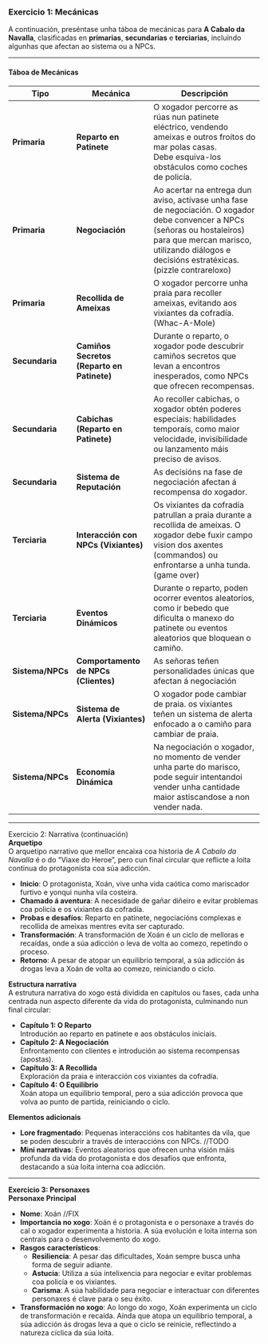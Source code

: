 ### **Exercicio 1: Mecánicas**

A continuación, preséntase unha táboa de mecánicas para **A Cabalo da Navalla**, clasificadas en **primarias**, **secundarias** e **terciarias**, incluíndo algunhas que afectan ao sistema ou a NPCs.

---

#### **Táboa de Mecánicas**

| **Tipo**         | **Mecánica**           | **Descripción**                               |
|-------------------|-----------------------------------------------------------------------------|-----------------------------------------------------------------------------------------------------------------------------------------------------------------------------------------------------------------|
| **Primaria**      | **Reparto en Patinete**                       | O xogador percorre as rúas nun patinete eléctrico, vendendo ameixas e outros froitos do mar polas casas. <br>Debe esquiva-los obstáculos como coches de policía.                   |
| **Primaria**      | **Negociación**       | Ao acertar na entrega dun aviso, actívase unha fase de negociación. O xogador debe convencer a NPCs (señoras ou hostaleiros) para que mercan marisco, utilizando diálogos e decisións estratéxicas. (pizzle contrareloxo)             |
| **Primaria**      | **Recollida de Ameixas**  | O xogador percorre unha praia para recoller ameixas, evitando aos vixiantes da cofradía. (Whac-A-Mole) |
| **Secundaria**    | **Camiños Secretos (Reparto en Patinete)**     | Durante o reparto, o xogador pode descubrir camiños secretos que levan a encontros inesperados, como NPCs que ofrecen recompensas. |
| **Secundaria**    | **Cabichas (Reparto en Patinete)**              | Ao recoller cabichas, o xogador obtén poderes especiais: habilidades temporais, como maior velocidade, invisibilidade ou lanzamento máis preciso de avisos.                 |
| **Secundaria**    | **Sistema de Reputación**                     | As decisións na fase de negociación afectan á recompensa do xogador.                        |
| **Terciaria**     | **Interacción con NPCs (Vixiantes)** | Os vixiantes da cofradía patrullan a praia durante a recollida de ameixas. O xogador debe fuxir campo vision dos axentes (commandos) ou enfrontarse a unha tunda. (game over)   |
| **Terciaria**     | **Eventos Dinámicos**   | Durante o reparto, poden ocorrer eventos aleatorios, como ir bebedo que dificulta o manexo do patinete ou eventos aleatorios que bloquean o camiño.        |
| **Sistema/NPCs**  | **Comportamento de NPCs (Clientes)**  | As señoras teñen personalidades únicas que afectan á negociación|
| **Sistema/NPCs**  | **Sistema de Alerta (Vixiantes)**   | O xogador pode cambiar de praia. os vixiantes teñen un sistema de alerta enfocado a o camiño para cambiar de praia.                    |
| **Sistema/NPCs**  | **Economía Dinámica** | Na negociación o xogador, no momento de vender unha parte do marisco, pode seguir intentandoi vender unha cantidade maior astiscandose a non vender nada.     |

---
Exercicio 2: Narrativa (continuación)  
**Arquetipo**  
O arquetipo narrativo que mellor encaixa coa historia de *A Cabalo da Navalla* é o do “Viaxe do Heroe”, pero cun final circular que reflicte a loita continua do protagonista coa súa adicción.  

- **Inicio**: O protagonista, Xoán, vive unha vida caótica como mariscador furtivo e yonqui nunha vila costeira.  
- **Chamado á aventura**: A necesidade de gañar diñeiro e evitar problemas coa policía e os vixiantes da cofradía.  
- **Probas e desafíos**: Reparto en patinete, negociacións complexas e recollida de ameixas mentres evita ser capturado.  
- **Transformación**: A transformación de Xoán é un ciclo de melloras e recaídas, onde a súa adicción o leva de volta ao comezo, repetindo o proceso.
- **Retorno**: A pesar de atopar un equilibrio temporal, a súa adicción ás drogas leva a Xoán de volta ao comezo, reiniciando o ciclo.  

**Estructura narrativa**  
A estrutura narrativa do xogo está dividida en capítulos ou fases, cada unha centrada nun aspecto diferente da vida do protagonista, culminando nun final circular:  

- **Capítulo 1: O Reparto**  
  Introdución ao reparto en patinete e aos obstáculos iniciais.  
- **Capítulo 2: A Negociación**  
  Enfrontamento con clientes  e introdución ao sistema recompensas (apostas).  
- **Capítulo 3: A Recollida**  
  Exploración da praia e interacción cos vixiantes da cofradía.  
- **Capítulo 4: O Equilibrio**  
  Xoán atopa un equilibrio temporal, pero a súa adicción provoca que volva ao punto de partida, reiniciando o ciclo.  

**Elementos adicionais**  
- **Lore fragmentado**: Pequenas interaccións cos habitantes da vila, que se poden descubrir a través de interaccións con NPCs.  //TODO
- **Mini narrativas**: Eventos aleatorios que ofrecen unha visión máis profunda da vida do protagonista e dos desafíos que enfronta, destacando a súa loita interna coa adicción.  

---

**Exercicio 3: Personaxes**  
**Personaxe Principal**  
- **Nome**: Xoán  //FIX
- **Importancia no xogo**: Xoán é o protagonista e o personaxe a través do cal o xogador experimenta a historia. A súa evolución e loita interna son centrais para o desenvolvemento do xogo.  
- **Rasgos característicos**:  
  - **Resiliencia**: A pesar das dificultades, Xoán sempre busca unha forma de seguir adiante.  
  - **Astucia**: Utiliza a súa intelixencia para negociar e evitar problemas coa policía e os vixiantes.  
  - **Carisma**: A súa habilidade para negociar e interactuar con diferentes personaxes é clave para o seu éxito.  
- **Transformación no xogo**: Ao longo do xogo, Xoán experimenta un ciclo de transformación e recaída. Aínda que atopa un equilibrio temporal, a súa adicción ás drogas leva a que o ciclo se reinicie, reflectindo a natureza cíclica da súa loita.  